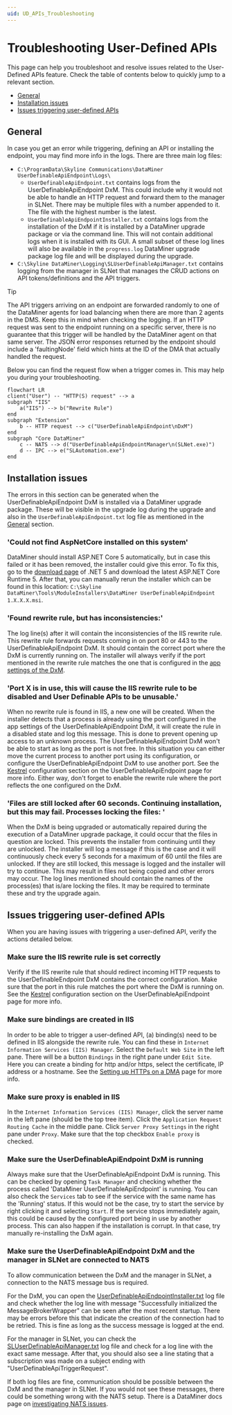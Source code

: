 ```yaml
---
uid: UD_APIs_Troubleshooting
---
```

# Troubleshooting User-Defined APIs

This page can help you troubleshoot and resolve issues related to the User-Defined APIs feature. Check the table of contents below to quickly jump to a relevant section.

- [General](#general)
- [Installation issues](#installation-issues)
- [Issues triggering user-defined APIs](#issues-triggering-user-defined-apis)

## General

In case you get an error while triggering, defining an API or installing the endpoint, you may find more info in the logs. There are three main log files:

- `C:\ProgramData\Skyline Communications\DataMiner UserDefinableApiEndpoint\Logs\`
  - `UserDefinableApiEndpoint.txt` contains logs from the UserDefinableApiEndpoint DxM. This could include why it would not be able to handle an HTTP request and forward them to the manager in SLNet. There may be multiple files with a number appended to it. The file with the highest number is the latest.
  - `UserDefinableApiEndpointInstaller.txt` contains logs from the installation of the DxM if it is installed by a DataMiner upgrade package or via the command line. This will not contain additional logs when it is installed with its GUI. A small subset of these log lines will also be available in the `progress.log` DataMiner upgrade package log file and will be displayed during the upgrade.
- `C:\Skyline DataMiner\Logging\SLUserDefinableApiManager.txt` contains logging from the manager in SLNet that manages the CRUD actions on API tokens/definitions and the API triggers.

> [!TIP]
> The API triggers arriving on an endpoint are forwarded randomly to one of the DataMiner agents for load balancing when there are more than 2 agents in the DMS. Keep this in mind when checking the logging. If an HTTP request was sent to the endpoint running on a specific server, there is no guarantee that this trigger will be handled by the DataMiner agent on that same server. The JSON error responses returned by the endpoint should include a 'faultingNode' field which hints at the ID of the DMA that actually handled the request.

Below you can find the request flow when a trigger comes in. This may help you during your troubleshooting.

```mermaid
flowchart LR
client("User") -- "HTTP(S) request" --> a
subgraph "IIS"
    a("IIS") --> b("Rewrite Rule")
end
subgraph "Extension"
    b -- HTTP request --> c("UserDefinableApiEndpoint\nDxM")
end
subgraph "Core DataMiner"
    c -- NATS --> d("UserDefinableApiEndpointManager\n(SLNet.exe)") 
    d -- IPC --> e("SLAutomation.exe")
end
```

## Installation issues

The errors in this section can be generated when the UserDefinableApiEndpoint DxM is installed via a DataMiner upgrade package. These will be visible in the upgrade log during the upgrade and also in the `UserDefinableApiEndpoint.txt` log file as mentioned in the [General](#general) section.

### 'Could not find AspNetCore installed on this system'

DataMiner should install ASP.NET Core 5 automatically, but in case this failed or it has been removed, the installer could give this error. To fix this, go to the [download page](https://dotnet.microsoft.com/en-us/download/dotnet/5.0) of .NET 5 and download the latest ASP.NET Core Runtime 5. After that, you can manually rerun the installer which can be found in this  location: `C:\Skyline DataMiner\Tools\ModuleInstallers\DataMiner UserDefinableApiEndpoint 1.X.X.X.msi`.

### 'Found rewrite rule, but has inconsistencies:'

The log line(s) after it will contain the inconsistencies of the IIS rewrite rule. This rewrite rule forwards requests coming in on port 80 or 443 to the UserDefinableApiEndpoint DxM. It should contain the correct port where the DxM is currently running on. The installer will always verify if the port mentioned in the rewrite rule matches the one that is configured in the [app settings of the DxM](xref:UD_APIs_UserDefinableApiEndpoint#configuring-the-dxm).

### 'Port X is in use, this will cause the IIS rewrite rule to be disabled and User Definable APIs to be unusable.'

When no rewrite rule is found in IIS, a new one will be created. When the installer detects that a process is already using the port configured in the app settings of the UserDefinableApiEndpoint DxM, it will create the rule in a disabled state and log this message. This is done to prevent opening up access to an unknown process. The UserDefinableApiEndpoint DxM won't be able to start as long as the port is not free. In this situation you can either move the current process to another port using its configuration, or configure the UserDefinableApiEndpoint DxM to use another port. See the [Kestrel](xref:UD_APIs_UserDefinableApiEndpoint#kestrel) configuration section on the UserDefinableApiEndpoint page for more info. Either way, don't forget to enable the rewrite rule where the port reflects the one configured on the DxM.

### 'Files are still locked after 60 seconds. Continuing installation, but this may fail. Processes locking the files: '

When the DxM is being upgraded or automatically repaired during the execution of a DataMiner upgrade package, it could occur that the files in question are locked. This prevents the installer from continuing until they are unlocked. The installer will log a message if this is the case and it will continuously check every 5 seconds for a maximum of 60 until the files are unlocked. If they are still locked, this message is logged and the installer will try to continue. This may result in files not being copied and other errors may occur. The log lines mentioned should contain the names of the process(es) that is/are locking the files. It may be required to terminate these and try the upgrade again.

## Issues triggering user-defined APIs

When you are having issues with triggering a user-defined API, verify the actions detailed below.

### Make sure the IIS rewrite rule is set correctly

Verify if the IIS rewrite rule that should redirect incoming HTTP requests to the UserDefinableEndpoint DxM contains the correct configuration. Make sure that the port in this rule matches the port where the DxM is running on. See the [Kestrel](xref:UD_APIs_UserDefinableApiEndpoint#kestrel) configuration section on the UserDefinableApiEndpoint page for more info.

### Make sure bindings are created in IIS

In order to be able to trigger a user-defined API, (a) binding(s) need to be defined in IIS alongside the rewrite rule. You can find these in `Internet Information Services (IIS) Manager`. Select the `Default Web Site` in the left pane. There will be a button `Bindings` in the right pane under `Edit Site`. Here you can create a binding for http and/or https, select the certificate, IP address or a hostname. See the [Setting up HTTPs on a DMA](xref:Setting_up_HTTPS_on_a_DMA) page for more info.

### Make sure proxy is enabled in IIS

In the `Internet Information Services (IIS) Manager`, click the server name in the left pane (should be the top tree item). Click the `Application Request Routing Cache` in the middle pane. Click `Server Proxy Settings` in the right pane under `Proxy`. Make sure that the top checkbox `Enable proxy` is checked.

### Make sure the UserDefinableApiEndpoint DxM is running

Always make sure that the UserDefinableApiEndpoint DxM is running. This can be checked by opening `Task Manager` and checking whether the process called 'DataMiner UserDefinableApiEndpoint' is running. You can also check the `Services` tab to see if the service with the same name has the 'Running' status. If this would not be the case, try to start the service by right clicking it and selecting `Start`. If the service stops immediately again, this could be caused by the configured port being in use by another process. This can also happen if the installation is corrupt. In that case, try manually re-installing the DxM again.

### Make sure the UserDefinableApiEndpoint DxM and the manager in SLNet are connected to NATS

To allow communication between the DxM and the manager in SLNet, a connection to the NATS message bus is required.

For the DxM, you can open the [UserDefinableApiEndpointInstaller.txt](#general) log file and check whether the log line with message "Successfully initialized the MessageBrokerWrapper" can be seen after the most recent startup. There may be errors before this that indicate the creation of the connection had to be retried. This is fine as long as the success message is logged at the end.

For the manager in SLNet, you can check the [SLUserDefinableApiManager.txt](#general) log file and check for a log line with the exact same message. After that, you should also see a line stating that a subscription was made on a subject ending with "UserDefinableApiTriggerRequest".

If both log files are fine, communication should be possible between the DxM and the manager in SLNet. If you would not see these messages, there could be something wrong with the NATS setup. There is a DataMiner docs page on [investigating NATS issues](https://docs.dataminer.services/user-guide/Troubleshooting/Procedures/Investigating_NATS_Issues.html).